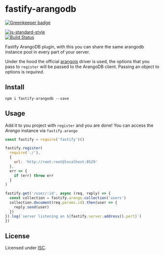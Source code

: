# fastify-arangodb

[![Greenkeeper badge](https://badges.greenkeeper.io/timmak/fastify-arangodb.svg)](https://greenkeeper.io/)

[![js-standard-style](https://img.shields.io/badge/code%20style-standard-brightgreen.svg?style=flat)](http://standardjs.com/)  
[![Build Status](https://travis-ci.org/timmak/fastify-mongodb.svg?branch=master)](https://travis-ci.org/timmak/fastify-arangodb)

Fastify ArangoDB plugin, with this you can share the same arangodb instance pool in every part of your server.

Under the hood the official [arangojs](https://github.com/arangodb/arangoj) driver is used, the options that you pass to `register` will be passed to the ArangoDB client. Passing an object to options is *required*.

## Install
```
npm i fastify-arangodb --save
```
## Usage
Add it to you project with `register` and you are done! 
You can access the *Arango* instance via `fastify.arango` 

```js
const fastify = require('fastify')()

fastify.register(
  require('./'),
  {
    url: 'http://root:root@localhost:8529'
  },
  err => {
    if (err) throw err
  }
)

fastify.get('/user/:id', async (req, reply) => {
  const collection = fastify.arango.collection('users')
  collection.document(req.params.id).then(user => {
    reply.send(user)
  })
}).log(`server listening on ${fastify.server.address().port}`)
})
```

## License

Licensed under [ISC](./LICENSE).